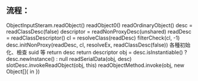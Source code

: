 ## 流程：
ObjectInputSteram.readObject()
readObject0()
readOrdinaryObject()
desc = readClassDesc(false)
descriptor = readNonProxyDesc(unshared)
readDesc = readClassDescriptor()
cl = resolveClass(readDesc)
filterCheck(cl, -1)
desc.initNonProxy(readDesc, cl, resolveEx, readClassDesc(false))
各種初始化、檢查 suid 等
return desc
return descriptor
obj = desc.isInstantiable() ? desc.newInstance() : null
readSerialData(obj, desc)
slotDesc.invokeReadObject(obj, this)
readObjectMethod.invoke(obj, new Object[]{ in })
